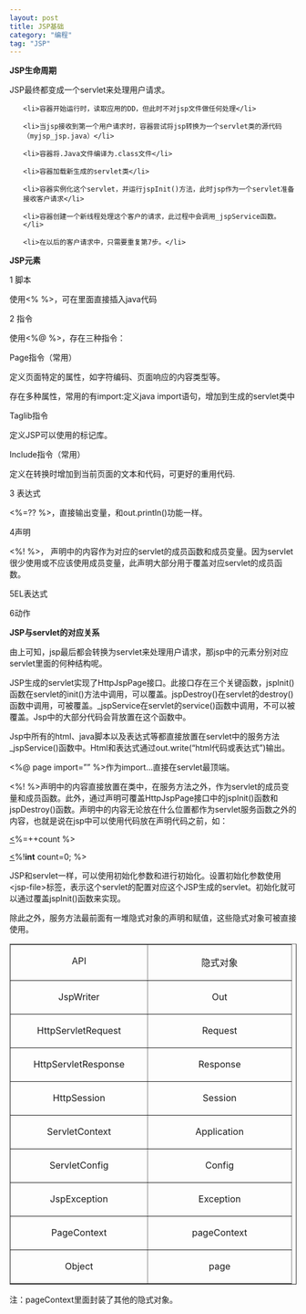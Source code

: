 ```yaml
---
layout: post
title: JSP基础
category: "编程"
tag: "JSP"
---
```

<strong>JSP</strong><strong>生命周期</strong>

JSP最终都变成一个servlet来处理用户请求。
<ol>
	<li>容器开始运行时，读取应用的DD，但此时不对jsp文件做任何处理</li>
	<li>当jsp接收到第一个用户请求时，容器尝试将jsp转换为一个servlet类的源代码（myjsp_jsp.java）</li>
	<li>容器将.Java文件编译为.class文件</li>
	<li>容器加载新生成的servlet类</li>
	<li>容器实例化这个servlet，并运行jspInit()方法，此时jsp作为一个servlet准备接收客户请求</li>
	<li>容器创建一个新线程处理这个客户的请求，此过程中会调用_jspService函数。</li>
	<li>在以后的客户请求中，只需要重复第7步。</li>
</ol>
<strong>JSP</strong><strong>元素</strong>

<strong></strong>1 脚本

使用&lt;% %&gt;，可在里面直接插入java代码

2 指令

使用&lt;%@ %&gt;，存在三种指令：

Page指令（常用）

定义页面特定的属性，如字符编码、页面响应的内容类型等。

存在多种属性，常用的有import:定义java import语句，增加到生成的servlet类中

Taglib指令

定义JSP可以使用的标记库。

Include指令（常用）

定义在转换时增加到当前页面的文本和代码，可更好的重用代码.

3 表达式

&lt;%=?? %&gt;，直接输出变量，和out.println()功能一样。

4声明

&lt;%! %&gt;， 声明中的内容作为对应的servlet的成员函数和成员变量。因为servlet很少使用或不应该使用成员变量，此声明大部分用于覆盖对应servlet的成员函数。

5EL表达式

6动作

<strong>JSP</strong><strong>与servlet</strong><strong>的对应关系</strong>

由上可知，jsp最后都会转换为servlet来处理用户请求，那jsp中的元素分别对应servlet里面的何种结构呢。

JSP生成的servlet实现了HttpJspPage接口。此接口存在三个关键函数，jspInit()函数在servlet的init()方法中调用，可以覆盖。jspDestroy()在servlet的destroy()函数中调用，可被覆盖。_jspService在servlet的service()函数中调用，不可以被覆盖。Jsp中的大部分代码会背放置在这个函数中。

Jsp中所有的html、java脚本以及表达式等都直接放置在servlet中的服务方法_jspService()函数中。Html和表达式通过out.write(“html代码或表达式”)输出。

&lt;%@ page import=”” %&gt;作为import…直接在servlet最顶端。
<p align="left">&lt;%! %&gt;声明中的内容直接放置在类中，在服务方法之外，作为servlet的成员变量和成员函数。此外，通过声明可覆盖HttpJspPage接口中的jspInit()函数和jspDestroy()函数。声明中的内容无论放在什么位置都作为servlet服务函数之外的内容，也就是说在jsp中可以使用代码放在声明代码之前，如：</p>
<p align="left"><span style="text-decoration: underline;">&lt;</span>%=++count %&gt;</p>
<span style="text-decoration: underline;">&lt;</span>%!<strong>int</strong> count=0; %&gt;

JSP和servlet一样，可以使用初始化参数和进行初始化。设置初始化参数使用&lt;jsp-file&gt;标签，表示这个servlet的配置对应这个JSP生成的servlet。初始化就可以通过覆盖jspInit()函数来实现。

除此之外，服务方法最前面有一堆隐式对象的声明和赋值，这些隐式对象可被直接使用。
<div align="center">
<table border="1" cellspacing="0" cellpadding="0">
<tbody>
<tr>
<td valign="top" width="224">
<p align="center">API</p>
</td>
<td valign="top" width="236">
<p align="center">隐式对象</p>
</td>
</tr>
<tr>
<td valign="top" width="224">
<p align="center">JspWriter</p>
</td>
<td valign="top" width="236">
<p align="center">Out</p>
</td>
</tr>
<tr>
<td valign="top" width="224">
<p align="center">HttpServletRequest</p>
</td>
<td valign="top" width="236">
<p align="center">Request</p>
</td>
</tr>
<tr>
<td valign="top" width="224">
<p align="center">HttpServletResponse</p>
</td>
<td valign="top" width="236">
<p align="center">Response</p>
</td>
</tr>
<tr>
<td valign="top" width="224">
<p align="center">HttpSession</p>
</td>
<td valign="top" width="236">
<p align="center">Session</p>
</td>
</tr>
<tr>
<td valign="top" width="224">
<p align="center">ServletContext</p>
</td>
<td valign="top" width="236">
<p align="center">Application</p>
</td>
</tr>
<tr>
<td valign="top" width="224">
<p align="center">ServletConfig</p>
</td>
<td valign="top" width="236">
<p align="center">Config</p>
</td>
</tr>
<tr>
<td valign="top" width="224">
<p align="center">JspException</p>
</td>
<td valign="top" width="236">
<p align="center">Exception</p>
</td>
</tr>
<tr>
<td valign="top" width="224">
<p align="center">PageContext</p>
</td>
<td valign="top" width="236">
<p align="center">pageContext</p>
</td>
</tr>
<tr>
<td valign="top" width="224">
<p align="center">Object</p>
</td>
<td valign="top" width="236">
<p align="center">page</p>
</td>
</tr>
</tbody>
</table>
</div>
注：pageContext里面封装了其他的隐式对象。
